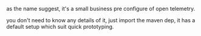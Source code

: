 as the name suggest, it's a small business pre configure of open telemetry.

you don't need to know any details of it, just import the maven dep, it has a default setup which suit quick prototyping.


